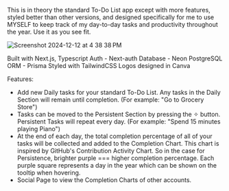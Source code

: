 This is in theory the standard To-Do List app except with more features, styled better than other versions, and designed specifically for me to use MYSELF to keep track of my day-to-day tasks and productivity throughout the year. Use it as you see fit.

![Screenshot 2024-12-12 at 4 38 38 PM](https://github.com/user-attachments/assets/604f7a6a-c2ca-4145-a05f-87dad0ee6d79)

Built with Next.js, Typescript
Auth - Next-auth
Database - Neon PostgreSQL
ORM - Prisma
Styled with TailwindCSS
Logos designed in Canva

Features:

- Add new Daily tasks for your standard To-Do List. Any tasks in the Daily Section will remain until completion. (For example: "Go to Grocery Store")
- Tasks can be moved to the Persistent Section by pressing the ✧ button. Persistent Tasks will repeat every day. (For example: "Spend 15 minutes playing Piano")
- At the end of each day, the total completion percentage of all of your tasks will be collected and added to the Completion Chart. This chart is inspired by GitHub's Contribution Activity Chart. So in the case for Persistence, brighter purple === higher completion percentage. Each purple square represents a day in the year which can be shown on the tooltip when hovering.
- Social Page to view the Completion Charts of other accounts.
